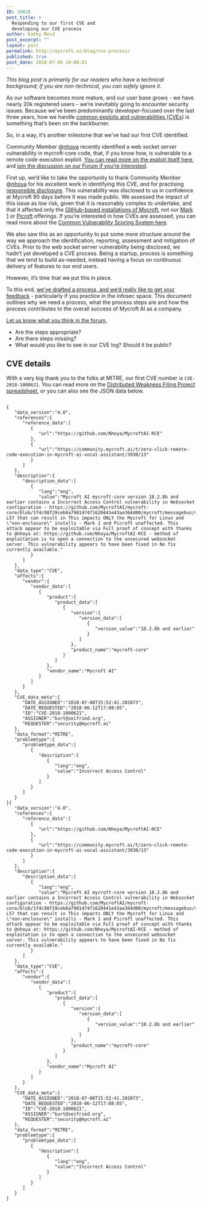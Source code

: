 ```yaml
---
ID: 39028
post_title: >
  Responding to our first CVE and
  developing our CVE process
author: Kathy Reid
post_excerpt: ""
layout: post
permalink: http://mycroft.ai/blog/cve-process/
published: true
post_date: 2018-07-09 10:00:01
---
```

<i>This blog post is primarily for our readers who have a technical background; if you are non-technical, you can safely ignore it. </i>

As our software becomes more mature, and our user base grows - we have nearly 20k registered users - we’re inevitably going to encounter security issues. Because we’ve been predominantly developer-focused over the last three years, how we handle <a href="https://en.wikipedia.org/wiki/Common_Vulnerabilities_and_Exposures">common exploits and vulnerabilities (CVEs)</a> is something that’s been on the backburner.

So, in a way, it’s another milestone that we’ve had our first CVE identified.

Community Member @<a href="https://github.com/nhoya">nhoya</a> recently identified a web socket server vulnerability in mycroft-core code, that, if you know how, is vulnerable to a remote code execution exploit. <a href="https://github.com/Nhoya/MycroftAI-RCE">You can read more on the exploit itself here</a>, and <a href="https://community.mycroft.ai/t/zero-click-remote-code-execution-in-mycroft-ai-vocal-assistant/3930">join the discussion on our Forum if you’re interested</a>.

First up, we’d like to take the opportunity to thank Community Member @<a href="https://github.com/nhoya">nhoya</a> for his excellent work in identifying this CVE, and for practising <a href="https://en.wikipedia.org/wiki/Responsible_disclosure">responsible disclosure</a>. This vulnerability was disclosed to us in confidence at Mycroft 90 days before it was made public. We assessed the impact of this issue as low risk, given that it is reasonably complex to undertake, and that it affected only the <a href="https://mycroft.ai/documentation/linux/">GitHub-based installations of Mycroft,</a> not our <a href="https://mycroft.ai/documentation/mark-1">Mark 1</a> or <a href="https://mycroft.ai/documentation/picroft/">Picroft</a> offerings. If you’re interested in how CVEs are assessed, you can read more about the <a href="https://en.wikipedia.org/wiki/Common_Vulnerability_Scoring_System">Common Vulnerability Scoring System here</a>.

We also saw this as an opportunity to put some more structure around the way we approach the identification, reporting, assessment and mitigation of CVEs. Prior to the web socket server vulnerability being disclosed, we hadn’t yet developed a CVE process. Being a startup, process is something that we tend to build as-needed, instead having a focus on continuous delivery of features to our end users.

However, it’s time that we put this in place.

To this end, <a href="https://docs.google.com/document/d/12cGRD3LkX5n93QOonDemW2iKvmIMqkGhsnwWjIrni4I/edit?usp=sharing">we’ve drafted a process, and we’d really like to get your feedback</a> - particularly if you practice in the infosec space. This document outlines why we need a process, what the process steps are and how the process contributes to the overall success of Mycroft AI as a company.

<a href="https://community.mycroft.ai/t/responding-to-our-first-cve-and-developing-our-cve-process/4116">Let us know what you think in the forum.</a>
<ul>
 	<li>Are the steps appropriate?</li>
 	<li>Are there steps missing?</li>
 	<li>What would you like to see in our CVE log? Should it be public?</li>
</ul>
<h2>CVE details</h2>
With a very big thank you to the folks at MITRE, our first CVE number is <code>CVE-2018-1000621</code>. You can read more on the <a href="https://iwantacve.org/">Distributed Weakness Filing Project spreadsheet</a>, or you can also see the JSON data below.
<pre><code>
{
   "data_version":"4.0",
   "references":{
      "reference_data":[
         {
            "url":"https://github.com/Nhoya/MycroftAI-RCE"
         },
         {
            "url":"https://community.mycroft.ai/t/zero-click-remote-code-execution-in-mycroft-ai-vocal-assistant/3930/13"
         }
      ]
   },
   "description":{
      "description_data":[
         {
            "lang":"eng",
            "value":"Mycroft AI mycroft-core version 18.2.8b and earlier contains a Incorrect Access Control vulnerability in Websocket configuration - https://github.com/MycroftAI/mycroft-core/blob/1f4c98f29ceb6a7981474f1620441e43aa364d00/mycroft/messagebus/service/main.py#L28-L57 that can result in This impacts ONLY the Mycroft for Linux and \"non-enclosure\" installs - Mark 1 and Picroft unaffected. This attack appear to be exploitable via Full proof of concept with thanks to @nhoya at: https://github.com/Nhoya/MycroftAI-RCE - method of exploitation is to open a connection to the unsecured websocket server. This vulnerability appears to have been fixed in No fix currently available."
         }
      ]
   },
   "data_type":"CVE",
   "affects":{
      "vendor":{
         "vendor_data":[
            {
               "product":{
                  "product_data":[
                     {
                        "version":{
                           "version_data":[
                              {
                                 "version_value":"18.2.8b and earlier"
                              }
                           ]
                        },
                        "product_name":"mycroft-core"
                     }
                  ]
               },
               "vendor_name":"Mycroft AI"
            }
         ]
      }
   },
   "CVE_data_meta":{
      "DATE_ASSIGNED":"2018-07-08T15:52:41.202073",
      "DATE_REQUESTED":"2018-06-12T17:08:05",
      "ID":"CVE-2018-1000621",
      "ASSIGNER":"kurt@seifried.org",
      "REQUESTER":"security@mycroft.ai"
   },
   "data_format":"MITRE",
   "problemtype":{
      "problemtype_data":[
         {
            "description":[
               {
                  "lang":"eng",
                  "value":"Incorrect Access Control"
               }
            ]
         }
      ]
   }
}{
   "data_version":"4.0",
   "references":{
      "reference_data":[
         {
            "url":"https://github.com/Nhoya/MycroftAI-RCE"
         },
         {
            "url":"https://community.mycroft.ai/t/zero-click-remote-code-execution-in-mycroft-ai-vocal-assistant/3930/13"
         }
      ]
   },
   "description":{
      "description_data":[
         {
            "lang":"eng",
            "value":"Mycroft AI mycroft-core version 18.2.8b and earlier contains a Incorrect Access Control vulnerability in Websocket configuration - https://github.com/MycroftAI/mycroft-core/blob/1f4c98f29ceb6a7981474f1620441e43aa364d00/mycroft/messagebus/service/main.py#L28-L57 that can result in This impacts ONLY the Mycroft for Linux and \"non-enclosure\" installs - Mark 1 and Picroft unaffected. This attack appear to be exploitable via Full proof of concept with thanks to @nhoya at: https://github.com/Nhoya/MycroftAI-RCE - method of exploitation is to open a connection to the unsecured websocket server. This vulnerability appears to have been fixed in No fix currently available."
         }
      ]
   },
   "data_type":"CVE",
   "affects":{
      "vendor":{
         "vendor_data":[
            {
               "product":{
                  "product_data":[
                     {
                        "version":{
                           "version_data":[
                              {
                                 "version_value":"18.2.8b and earlier"
                              }
                           ]
                        },
                        "product_name":"mycroft-core"
                     }
                  ]
               },
               "vendor_name":"Mycroft AI"
            }
         ]
      }
   },
   "CVE_data_meta":{
      "DATE_ASSIGNED":"2018-07-08T15:52:41.202073",
      "DATE_REQUESTED":"2018-06-12T17:08:05",
      "ID":"CVE-2018-1000621",
      "ASSIGNER":"kurt@seifried.org",
      "REQUESTER":"security@mycroft.ai"
   },
   "data_format":"MITRE",
   "problemtype":{
      "problemtype_data":[
         {
            "description":[
               {
                  "lang":"eng",
                  "value":"Incorrect Access Control"
               }
            ]
         }
      ]
   }
}

</code></pre>
&nbsp;

&nbsp;